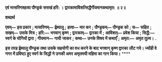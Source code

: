 **एवं मत्सरिणश्हत्वा पौण्ड्रकं ससखं हरि: ।** **द्वारकामाविशत्सिद्धैर्गीयमानकथामृत: ॥ २॥** 

**शब्दार्थ** 

**एवम्—** **इस प्रकार** **; मत्सरिणम्—** **ईष्र्यालु** **; हत्वा—** **मार कर** **; पौण्ड्रकम्—** **पौण्ड्रक को** **; स—** **सहित** **; सखम्—** **उसके मित्र** **;** **हरि:—** **भगवान् कृष्ण** **; द्वारकाम्—** **द्वारका में** **; आविशत्—** **प्रवेश किया** **; सिद्धै:—** **स्वर्ग के योगियों द्वारा** **; गीयमान—** **गायी** **जाकर** **; कथा—** **उनके विषय में कथाएँ** **; अमृत:—** **अमृत तुल्य।** **.** 

**इस तरह ईष्र्यालु पौण्ड्रक तथा उसके सहयोगी का वध करने के बाद भगवान् कृष्ण द्वारका** **लौट गये। ज्योंही वे नगर में प्रविष्टï हुए स्वर्ग के सिद्धों ने उनकी अमर अमृतमयी महिमा का गान** **किया।** **** 